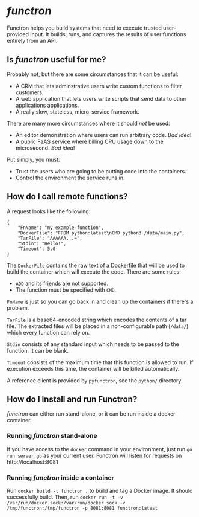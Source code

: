 # _functron_

Functron helps you build systems that need to execute trusted user-provided
input. It builds, runs, and captures the results of user functions entirely
from an API.

## Is _functron_ useful for me?

Probably not, but there are some circumstances that it can be useful:
* A CRM that lets adminstrative users write custom functions to filter customers.
* A web application that lets users write scripts that send data to other applications applications.
* A really slow, stateless, micro-service framework.

There are many more circumstances where it should _not_ be used:
* An editor demonstration where users can run arbitrary code. _Bad idea_!
* A public FaAS service where billing CPU usage down to the microsecond. _Bad idea_!


Put simply, you must:
* Trust the users who are going to be putting code into the containers.
* Control the environment the service runs in.

## How do I call remote functions?

A request looks like the following:

    {
        "FnName": "my-example-function",
        "DockerFile": "FROM python:latest\nCMD python3 /data/main.py",
        "TarFile": "AAAAAA...=",
        "Stdin": "Hello!",
        "Timeout": 5.0
    }


The `DockerFile` contains the raw text of a Dockerfile that will be used to build
the container which will execute the code. There are some rules:
* `ADD` and its friends are not supported.
* The function must be specified with `CMD`.

`FnName` is just so you can go back in and clean up the containers if there's a problem.

`TarFile` is a base64-encoded string which encodes the contents of a tar file.
The extracted files will be placed in a non-configurable path (`/data/`) which every function
can rely on.

`Stdin` consists of any standard input which needs to be passed to the function. It can be blank.

`Timeout` consists of the maximum time that this function is allowed to run. If execution exceeds this
time, the container will be killed automatically.

A reference client is provided by `pyfunctron`, see the `python/` directory.

## How do I install and run Functron?

_functron_ can either run stand-alone, or it can be run inside a docker container.

### Running _functron_ stand-alone

If you have access to the `docker` command in your environment, just run `go run server.go` as your current user. Functron will listen for requests on http://localhost:8081

### Running _functron_ inside a container

Run `docker build -t functron .` to build and tag a Docker image. It should successfully build. Then, run `docker run -t -v /var/run/docker.sock:/var/run/docker.sock -v /tmp/functron:/tmp/functron -p 8081:8081 functron:latest`


